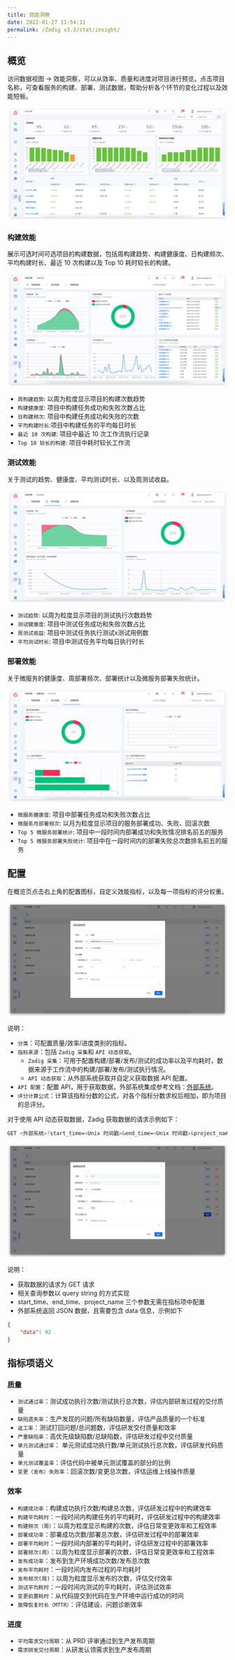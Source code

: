 ```yaml
---
title: 效能洞察
date: 2022-01-27 11:54:11
permalink: /Zadig v3.3/stat/insight/
---
```


## 概览

访问数据视图 -> 效能洞察，可以从效率、质量和进度对项目进行预览。点击项目名称，可查看服务的构建、部署、测试数据，帮助分析各个环节的变化过程以及效能短板。

![效能洞察](../../../_images/insight_overview_310.png)


### 构建效能

展示可选时间可选项目的构建数据，包括周构建趋势、构建健康度、日构建频次、平均构建时长、最近 10 次构建以及 Top 10 耗时较长的构建。

![效能洞察-构建](../../../_images/build_insight_310.png)

- `周构建趋势`: 以周为粒度显示项目的构建次数趋势
- `构建健康度`: 项目中构建任务成功和失败次数占比
- `日构建频次`: 项目中构建任务成功和失败的次数
- `平均构建时长`:项目中构建任务的平均每日时长
- `最近 10 次构建`: 项目中最近 10 次工作流执行记录
- `Top 10 较长的构建`: 项目中耗时较长工作流

### 测试效能

关于测试的趋势、健康度、平均测试时长、以及周测试收益。

![效能洞察-测试](../../../_images/test_insight_310.png)

- `测试趋势`: 以周为粒度显示项目的测试执行次数趋势
- `测试健康度`: 项目中测试任务成功和失败次数占比
- `周测试收益`: 项目中测试任务执行测试x测试用例数
- `平均测试时长`: 项目中测试任务平均每日执行时长

### 部署效能

关于微服务的健康度、周部署频次、部署统计以及微服务部署失败统计。

![效能洞察-部署](../../../_images/deploy_insight_310.png)

- `微服务健康度`: 项目中部署任务成功和失败次数占比
- `微服务月部署频次`: 以月为粒度显示项目的服务部署成功、失败、回滚次数
- `Top 5 微服务部署统计`: 项目中一段时间内部署成功和失败情况排名前五的服务
- `Top 5 微服务部署失败统计`: 项目中在一段时间内的部署失败总次数排名前五的服务

## 配置

在概览页点击右上角的配置图标，自定义效能指标，以及每一项指标的评分权重。

![效能洞察](../../../_images/insight_config_220.png)

说明：

- `分类`：可配置质量/效率/进度类别的指标。
- `指标来源`：包括 `Zadig 采集`和 `API 动态获取`。
    - `Zadig 采集`：可用于配置构建/部署/发布/测试的成功率以及平均耗时，数据来源于工作流中的构建/部署/发布/测试执行情况。
    - `API 动态获取`：从外部系统获取并自定义获取数据 API 配置。
- `API 配置`：配置 API，用于获取数据，外部系统集成参考文档：[外部系统](/cn/Zadig%20v3.3/settings/others/)。
- `评分计算公式`：计算该指标分数的公式，对各个指标分数求权后相加，即为项目的总评分。

对于使用 API 动态获取数据，Zadig 获取数据的请求示例如下：

``` bash
GET <外部系统>?start_time=<Unix 时间戳>&end_time=<Unix 时间戳>&project_name=<项目标识>&key1=value1&key2=value2...
```
![效能洞察](../../../_images/insight_config_1_220.png)

说明：

- 获取数据的请求为 GET 请求
- 相关查询参数以 query string 的方式实现
- start_time、end_time、project_name 三个参数无需在指标项中配置
- 外部系统返回 JSON 数据，且需要包含 data 信息，示例如下

``` json
{
    "data": 92
}
```
## 指标项语义

### 质量
- `测试通过率`：测试成功执行次数/测试执行总次数，评估内部研发过程的交付质量
- `缺陷遗失率`：生产发现的问题/所有缺陷数量，评估产品质量的一个标准
- `返工率`：测试打回问题/总问题数，评估研发交付质量和效率
- `严重缺陷率`：高优先级缺陷数/总缺陷数，评估研发过程中交付质量
- `单元测试通过率`： 单元测试成功执行数/单元测试执行总次数，评估研发代码质量
- `单元测试覆盖率`：评估代码中被单元测试覆盖的部分的比例
- `变更（发布）失败率`：回滚次数/变更总次数，评估运维上线操作质量

### 效率
- `构建成功率`：构建成功执行次数/构建总次数，评估研发过程中的构建效率
- `构建平均耗时`：一段时间内构建任务的平均耗时，评估研发过程中的构建效率
- `构建频次（周）`：以周为粒度显示构建的次数，评估日常变更效率和工程效率
- `部署成功率`：部署成功次数/部署总次数，评估研发过程中的部署效率
- `部署平均耗时`：一段时间内部署的平均耗时，评估研发过程中的部署效率
- `部署频次(周）`：以周为粒度显示部署的次数，评估日常变更效率和工程效率
- `发布成功率`：发布到生产环境成功次数/发布总次数
- `发布平均耗时`：一段时间内发布过程的平均耗时
- `发布频次(周)`：以周为粒度显示发布的次数，评估交付效率
- `测试平均耗时`：一段时间内测试的平均耗时，评估测试效率
- `变更前置耗时`：从代码提交到代码在生产环境中运行成功的时间
- `故障恢复时长（MTTR）`：评估建设、问题诊断效率

### 进度
- `平均需求交付周期`：从 PRD 评审通过到生产发布周期
- `需求研发交付周期`：从研发认领需求到生产发布周期